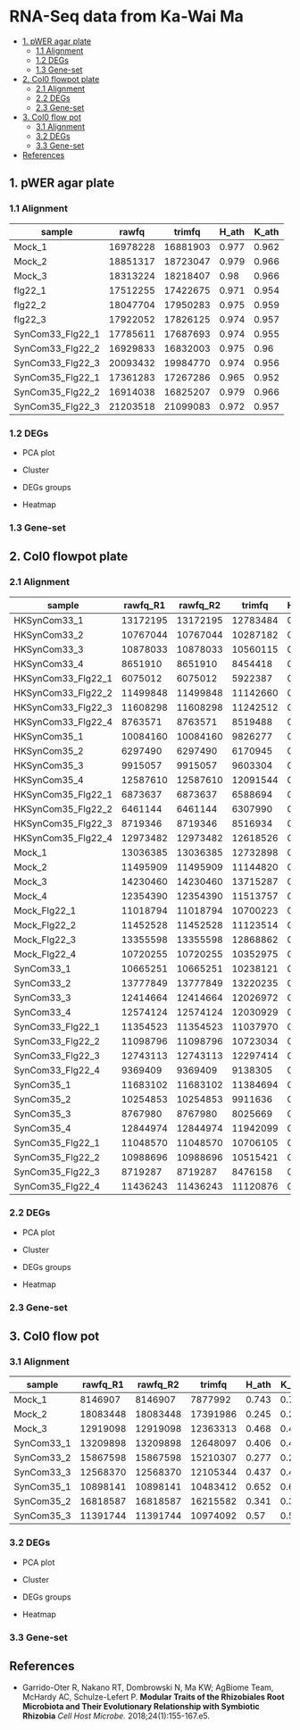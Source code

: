 # RNA-Seq data from Ka-Wai Ma

<!-- content start -->

- [1. pWER agar plate](#1-pwer-agar-plate)
    - [1.1 Alignment](#11-alignment)
    - [1.2 DEGs](#12-degs)
    - [1.3 Gene-set](#13-gene-set)
- [2. Col0 flowpot plate](#2-col0-flowpot-plate)
    - [2.1 Alignment](#21-alignment)
    - [2.2 DEGs](#22-degs)
    - [2.3 Gene-set](#23-gene-set)
- [3. Col0 flow pot](#3-col0-flow-pot)
    - [3.1 Alignment](#31-alignment)
    - [3.2 DEGs](#32-degs)
    - [3.3 Gene-set](#33-gene-set)
- [References](#references)

<!-- content end -->

## 1. pWER agar plate

### 1.1 Alignment

| sample           | rawfq    | trimfq   | H_ath | K_ath |
|------------------|----------|----------|-------|-------|
| Mock_1           | 16978228 | 16881903 | 0.977 | 0.962 |
| Mock_2           | 18851317 | 18723047 | 0.979 | 0.966 |
| Mock_3           | 18313224 | 18218407 | 0.98  | 0.966 |
| flg22_1          | 17512255 | 17422675 | 0.971 | 0.954 |
| flg22_2          | 18047704 | 17950283 | 0.975 | 0.959 |
| flg22_3          | 17922052 | 17826125 | 0.974 | 0.957 |
| SynCom33_Flg22_1 | 17785611 | 17687693 | 0.974 | 0.955 |
| SynCom33_Flg22_2 | 16929833 | 16832003 | 0.975 | 0.96  |
| SynCom33_Flg22_3 | 20093432 | 19984770 | 0.974 | 0.956 |
| SynCom35_Flg22_1 | 17361283 | 17267286 | 0.965 | 0.952 |
| SynCom35_Flg22_2 | 16914038 | 16825207 | 0.979 | 0.966 |
| SynCom35_Flg22_3 | 21203518 | 21099083 | 0.972 | 0.957 |

### 1.2 DEGs

* PCA plot

* Cluster

* DEGs groups

* Heatmap

### 1.3 Gene-set

## 2. Col0 flowpot plate

### 2.1 Alignment

| sample             | rawfq_R1 | rawfq_R2 | trimfq   | H_ath | K_ath | Hvirus_ath | Kvirus_ath | 
|--------------------|----------|----------|----------|-------|-------|------------|------------| 
| HKSynCom33_1       | 13172195 | 13172195 | 12783484 | 0.465 | 0.458 | 0.975      | 0.981      | 
| HKSynCom33_2       | 10767044 | 10767044 | 10287182 | 0.652 | 0.643 | 0.976      | 0.975      | 
| HKSynCom33_3       | 10878033 | 10878033 | 10560115 | 0.58  | 0.572 | 0.974      | 0.976      | 
| HKSynCom33_4       | 8651910  | 8651910  | 8454418  | 0.83  | 0.816 | 0.98       | 0.969      | 
| HKSynCom33_Flg22_1 | 6075012  | 6075012  | 5922387  | 0.887 | 0.871 | 0.978      | 0.964      | 
| HKSynCom33_Flg22_2 | 11499848 | 11499848 | 11142660 | 0.552 | 0.542 | 0.975      | 0.975      | 
| HKSynCom33_Flg22_3 | 11608298 | 11608298 | 11242512 | 0.718 | 0.71  | 0.976      | 0.975      | 
| HKSynCom33_Flg22_4 | 8763571  | 8763571  | 8519488  | 0.624 | 0.615 | 0.979      | 0.976      | 
| HKSynCom35_1       | 10084160 | 10084160 | 9826277  | 0.809 | 0.796 | 0.976      | 0.966      | 
| HKSynCom35_2       | 6297490  | 6297490  | 6170945  | 0.912 | 0.9   | 0.98       | 0.969      | 
| HKSynCom35_3       | 9915057  | 9915057  | 9603304  | 0.727 | 0.722 | 0.977      | 0.977      | 
| HKSynCom35_4       | 12587610 | 12587610 | 12091544 | 0.563 | 0.55  | 0.971      | 0.973      | 
| HKSynCom35_Flg22_1 | 6873637  | 6873637  | 6588694  | 0.977 | 0.963 | 0.977      | 0.963      | 
| HKSynCom35_Flg22_2 | 6461144  | 6461144  | 6307990  | 0.814 | 0.803 | 0.979      | 0.971      | 
| HKSynCom35_Flg22_3 | 8719346  | 8719346  | 8516934  | 0.6   | 0.595 | 0.977      | 0.98       | 
| HKSynCom35_Flg22_4 | 12973482 | 12973482 | 12618526 | 0.538 | 0.526 | 0.977      | 0.975      | 
| Mock_1             | 13036385 | 13036385 | 12732898 | 0.559 | 0.549 | 0.979      | 0.978      | 
| Mock_2             | 11495909 | 11495909 | 11144820 | 0.752 | 0.745 | 0.976      | 0.973      | 
| Mock_3             | 14230460 | 14230460 | 13715287 | 0.51  | 0.503 | 0.974      | 0.978      | 
| Mock_4             | 12354390 | 12354390 | 11513757 | 0.592 | 0.584 | 0.922      | 0.922      | 
| Mock_Flg22_1       | 11018794 | 11018794 | 10700223 | 0.703 | 0.693 | 0.978      | 0.973      | 
| Mock_Flg22_2       | 11452528 | 11452528 | 11123514 | 0.644 | 0.637 | 0.975      | 0.975      | 
| Mock_Flg22_3       | 13355598 | 13355598 | 12868862 | 0.579 | 0.571 | 0.974      | 0.977      | 
| Mock_Flg22_4       | 10720255 | 10720255 | 10352975 | 0.8   | 0.786 | 0.978      | 0.968      | 
| SynCom33_1         | 10665251 | 10665251 | 10238121 | 0.729 | 0.718 | 0.976      | 0.971      | 
| SynCom33_2         | 13777849 | 13777849 | 13220235 | 0.502 | 0.497 | 0.975      | 0.981      | 
| SynCom33_3         | 12414664 | 12414664 | 12026972 | 0.668 | 0.664 | 0.977      | 0.978      | 
| SynCom33_4         | 12574124 | 12574124 | 12030929 | 0.634 | 0.623 | 0.975      | 0.972      | 
| SynCom33_Flg22_1   | 11354523 | 11354523 | 11037970 | 0.67  | 0.661 | 0.976      | 0.974      | 
| SynCom33_Flg22_2   | 11098796 | 11098796 | 10723034 | 0.64  | 0.629 | 0.977      | 0.973      | 
| SynCom33_Flg22_3   | 12743113 | 12743113 | 12297414 | 0.536 | 0.531 | 0.878      | 0.881      | 
| SynCom33_Flg22_4   | 9369409  | 9369409  | 9138305  | 0.671 | 0.66  | 0.977      | 0.972      | 
| SynCom35_1         | 11683102 | 11683102 | 11384694 | 0.636 | 0.623 | 0.978      | 0.974      | 
| SynCom35_2         | 10254853 | 10254853 | 9911636  | 0.825 | 0.814 | 0.977      | 0.97       | 
| SynCom35_3         | 8767980  | 8767980  | 8025669  | 0.802 | 0.797 | 0.972      | 0.972      | 
| SynCom35_4         | 12844974 | 12844974 | 11942099 | 0.617 | 0.606 | 0.973      | 0.971      | 
| SynCom35_Flg22_1   | 11048570 | 11048570 | 10706105 | 0.614 | 0.603 | 0.977      | 0.974      | 
| SynCom35_Flg22_2   | 10988696 | 10988696 | 10515421 | 0.635 | 0.627 | 0.975      | 0.975      | 
| SynCom35_Flg22_3   | 8719287  | 8719287  | 8476158  | 0.707 | 0.698 | 0.977      | 0.974      | 
| SynCom35_Flg22_4   | 11436243 | 11436243 | 11120876 | 0.689 | 0.672 | 0.979      | 0.967      | 

### 2.2 DEGs

* PCA plot

* Cluster

* DEGs groups

* Heatmap

### 2.3 Gene-set

## 3. Col0 flow pot

### 3.1 Alignment

| sample     | rawfq_R1 | rawfq_R2 | trimfq   | H_ath | K_ath | Hvirus_ath | Kvirus_ath | 
|------------|----------|----------|----------|-------|-------|------------|------------| 
| Mock_1     | 8146907  | 8146907  | 7877992  | 0.743 | 0.733 | 0.967      | 0.963      | 
| Mock_2     | 18083448 | 18083448 | 17391986 | 0.245 | 0.241 | 0.96       | 0.98       | 
| Mock_3     | 12919098 | 12919098 | 12363313 | 0.468 | 0.465 | 0.962      | 0.974      | 
| SynCom33_1 | 13209898 | 13209898 | 12648097 | 0.406 | 0.401 | 0.959      | 0.97       | 
| SynCom33_2 | 15867598 | 15867598 | 15210307 | 0.277 | 0.274 | 0.968      | 0.986      | 
| SynCom33_3 | 12568370 | 12568370 | 12105344 | 0.437 | 0.435 | 0.968      | 0.98       | 
| SynCom35_1 | 10898141 | 10898141 | 10483412 | 0.652 | 0.649 | 0.969      | 0.975      | 
| SynCom35_2 | 16818587 | 16818587 | 16215582 | 0.341 | 0.338 | 0.965      | 0.98       | 
| SynCom35_3 | 11391744 | 11391744 | 10974092 | 0.57  | 0.566 | 0.967      | 0.973      | 

### 3.2 DEGs

* PCA plot

* Cluster

* DEGs groups

* Heatmap

### 3.3 Gene-set


## References

* Garrido-Oter R, Nakano RT, Dombrowski N, Ma KW; AgBiome Team, McHardy AC, Schulze-Lefert P. **Modular Traits of the Rhizobiales Root Microbiota and Their Evolutionary Relationship with Symbiotic Rhizobia** *Cell Host Microbe.* 2018;24(1):155-167.e5.
